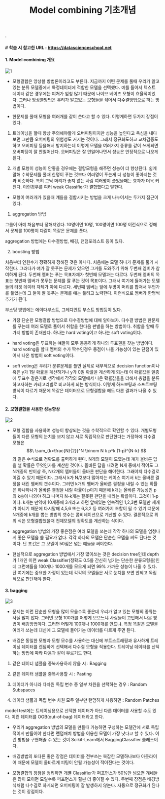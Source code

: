 ﻿---
layout: post
title: "Model combining 기초개념"
tags: [Classification]
comments: true
---

.

#### # 학습 시 참고한 URL : https://datascienceschool.net

#### 1. Model combining 개요

![1](https://user-images.githubusercontent.com/41605276/57061961-cb997880-6cf9-11e9-9527-818c2d9c85fa.jpg)

- 모형결합은 앙상블 방법론이라고도 부른다. 지금까지 어떤 문제를 풀때 우리가 알고 있는 분류 모델중에서 특정데이터에 적합한 모델을 선택했다. 예를 들어서 텍스트 데이터 같은 경우에는 피쳐가 엄청 많기 때문에 나이브 베이즈 모형이 효율적이었다. 그러나 앙상블방법은 우리가 알고있는 모형들을 섞어서 다수결방법으로 하는 방법이다.


- 한문제를 풀때 모형을 여러개를 같이 쓴다고 할 수 있다. 이렇게하면 두가지 장점이 있다. 


1) 트레이닝을 할때 항상 주의해야할게 오버피팅이지만 성능을 높인다고 욕심을 내다 보면 그만큼 오버피팅의 위험성도 커지는 것이다. 그래서 정규화도하고 교차검증도 하고 오버피팅 등을해서 방지하는데 이렇게 모델을 여러가지 종류를 같이 쓰게되면 오버피팅이 잘 안일어난다. 오버피팅은 잘 안일어나면서 성능은 안정적으로 나오게 된다. 


2) 개별 모형이 성능이 안좋을 경우에는 결합모형을 해주면 성능이 더 향상된다. 쉽게 말해 수학문제를 풀때 한명이 푸는 것보다 여러명이 푸는게 더 성능이 좋아지는 것과 비슷하다. 특히 그닥 머리가 좋지 않는 사람 여러명이 풀었을때는 효과가 더욱 커진다. 이런경우를 여러 weak Classifier가 결합했다고 말한다.


- 모형이 여러개가 있을때 걔들을 결합시키는 방법을 크게 나누어서는 두가지 접근이 있다.


1) aggregation 방법

그룹이 아예 처음부터 정해져있다. 10명이면 10명, 100명이면 100명 이런식으로 정해서 문제를 100명이 다같이 똑같은 문제를 푼다. 

aggregation 방법에는 다수결방법, 배깅, 랜덤포레스트 등이 있다.


2) boosting 방법

처음부터 인원수가 정확하게 정해진 것은 아니다. 처음에는 모델 하나가 문제를 풀기 시작한다. 그러다가 얘가 잘 못푸는 문제가 있으면 그거를 도와주기 위해 두번째 멤버가 참여하게 된다. 두번째 멤버는 푸는 목표자체가 첫번째 모델과는 다르다. 두번째 멤버의 목표는 첫번째 멤버가 못푸는 문제를 잘 푸는 것이 목표이다. 그래서 여기에 들어가는 모델들의 타겟 데이터 자체가 아예 다르다. 세번째 멤버는 앞에 두명이 머리를 합쳐서 무언가를 풀었는데 그 둘이 잘 못푸는 문제를 얘는 풀려고 노력한다. 이런식으로 멤버가 한명씩 추가가 된다.

부스팅 방법에는 에이다부스트, 그레디언트 부스트 방법등이 있다.


- 가장 단순한 모형결합 방법으로 다수결방법에 대해 알아보자. 다수결 방법은 한문제를 푸는데 여러 모델로 풀어서 취합을 한다음 판별을 하는 방법이다. 취합을 할때 두가지 방법이 존재한다. 하나는 hard voting이고 하나는 soft voting이다. 


- hard voting은 투표하는 얘들이 모두 동등하게 하나의 투표권을 갖는 방법이다. hard voting을 할때 멤버의 수가 짝수인경우 동점이 나올 가능성이 있는 단점이 있어서 나온 방법이 soft voting이다. 


- soft voting은 우리가 분류문제를 풀면 실제로 내부적으로 decision function이나 혹은 y가 1일 확률을 계산하거나 y가 0일 확률을 계산하게 되는데 이 확률값을 일종에 투표수 같은거로 생각해서 각각의 모델에서 나온 확률값을을 더해서 총합을 분류하고자하는 카테고리별로 비교하게 되는 방식이다. 이렇게 하드보팅과 소프트보팅 방식이 다르기 때문에 똑같은 데이터으로 모형결합을 해도 다른 결과가 나올 수 있다.

#### 2. 모형결합을 사용한 성능향상

![2](https://user-images.githubusercontent.com/41605276/57061989-dfdd7580-6cf9-11e9-84ed-9346395746a0.jpg)

- 모형 결합을 사용하여 성능이 향상되는 것을 수학적으로 확인할 수 있다. 개별모형들이 다른 모형의 눈치를 보지 않고 서로 독립적으로 판단한다는 가정하에 다수결 모형은 $$\ \sum_{k>\frac{N}{2}}^N \binom N k p^k (1-p)^{N-k} $$와 같은 수식으로 정확도를 출력하게 된다. N개의 모델이 모였는데 걔가 올바른 답을 낼 확률은 무엇인가를 계산한 것이다. 올바른 답을 내려면 N개 중에서 적어도 그 N개중의 반이상 즉, N/2개의 멤버들이 올바른 판단을 해야한다. 그래야지 다수결로 이길 수 있기 때문이다. 그래서 k가 N/2보다 많아지는 케이스 여기서 k는 올바른 결정을 내린 멤버의 갯수이다. 그러면 k개의 멤버가 올바른 결정을 내릴 수 있는 확률은 하나하나가 올바른 결정을 내릴 확률이 p이기 때문에 k개는 올바른 가능성인 p의 k승이 나와야 하고 나머지 N-k개는 잘못된 판단을 내리는 확률이다. 그것이 1-p이다. k개는 만약에 10개중에 3개라고 하면 앞에있는 연속적인 1,2,3번 모델만 세개가 아니기 때문에 다시말해 4,5,6 또는 6,3,2 등 여러가지 조합이 될 수 있기 떄문에 N개중에 k개를 뽑는 방법의 갯수는 콤비네이션으로 계산할 수 있다. 결론적으로 위의 식은 모형결합했을때 전체모델의 정확도를 계산하는 식이다.


- aggregation 방법의 가장 좋은점은 여러 모델을 쓰는데 각각 하나의 모델을 엄청나게 좋은 모델을 쓸 필요가 없다. 각각 하나의 모델은 단순한 모델을 써도 된다는 것이다. 단 조건은 그 모델이 50점은 넘는 얘들을 써야한다. 


- 현실적으로 aggregation 방법에서 가장 많이쓰는 것은 decision tree인데 depth가 1개인 이런 weak Classifier(정확도 0.5를 간신히 넘기는 단순한 분류모형들)인데 그런얘들을 100개나 1000개를 모으게 되면 99% 가까운 성능이 나올 수 있다. 단 여기에는 중요한 가정이 있는데 각각의 모델들은 서로 눈치를 보면 안되고 독립적으로 판단해야 한다.

#### 3. bagging

![3](https://user-images.githubusercontent.com/41605276/57062007-ea980a80-6cf9-11e9-9e69-6719935008d7.jpg)

- 문제는 이런 단순한 모형을 많이 모을수록 좋은데 우리가 알고 있는 모형의 종류는 사실 많지 않다. 그러면 모형 100개를 어떻게 모으느냐 사람들이 고민해서 나온 방법이 배깅방법이다. 그러면 어떻게 100개나 1000개를 만드냐. 특정 똑같은 모델을 여러개 쓰는데 대신에 그 모델에 들어가는 데이터를 다르게 주면 된다. 


- 배깅은 동일한 모형과 모형 모수를 사용하는 대신에 부트스트래핑과 유사하게 트레이닝 데이터를 랜덤하게 선택해서 다수결 모형을 적용한다. 트레이닝 데이터를 선택하는 방법에 따라 다음과 같이 부르기도 한다.

1) 같은 데이터 샘플을 중복사용하지 않을 시 : Bagging


2) 같은 데이터 샘플을 중복사용할 시 : Pasting


3) 데이터가 아니라 다차원 독립 변수 중 일부 차원을 선택하는 경우 : Random Subspaces


4) 데이터 샘플과 독립 변수 차원 모두 일부만 랜덤하게 사용하면 : Random Patches

model test에는 트레이닝용으로 선택한 데이터가 아닌 다른 데이터를 사용할 수도 있다. 이런 데이터를 OOB(out-of-bag) 데이터라고 한다.

- 우리가 aggregation 방법의 모델을 만들때 가능하면 구성하는 모델간에 서로 독립적이게 만들어야 한다면 랜덤패치 방법을 이용한 모델이 가장 낫다고 할 수 있다. 이런 방법을 구현해줄 수 있는 것이 Scikit-Learn에서 BaggingClassifier 클래스이다.


- 배깅방법의 또다른 좋은 장점은 데이터를 전부쓰는 복잡한 모델하나보다 아웃라이어 때문에 모델이 올바르게 피팅이 안될 가능성이 적어진다는 것이다.


- 모형결합의 장점을 정리하면 개별 Classifier가 퍼포먼스가 50%만 넘으면 걔네들은 많이 모이면 모일수록 퍼포먼스가 훨씬 더 좋아질 수 있다. 두번째 장점은 배깅방식처럼 다수결로 하게되면 오버피팅이 잘 발생하지 않는다. 자동으로 정규화가 된다는 것이 장점이다.
